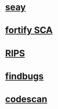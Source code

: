 # [seay](https://soseaty.com/)
# [fortify SCA](https://www.microfocus.com/en-us/cyberres/application-security/static-code-analyzer)
# [RIPS](http://rips-scanner.sourceforge.net/)
# [findbugs](http://findbugs.sourceforge.net/)
# [codescan](https://www.codescan.io/)
